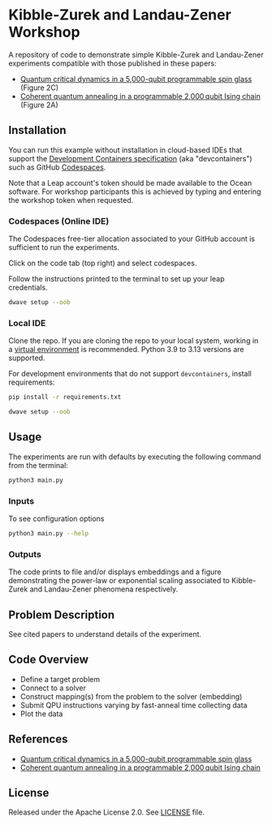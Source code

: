 # Kibble-Zurek and Landau-Zener Workshop

A repository of code to demonstrate simple Kibble-Zurek and Landau-Zener
experiments compatible with those published in these papers:

* [Quantum critical dynamics in a 5,000-qubit programmable spin glass](https://doi.org/10.1038/s41586-023-05867-2) (Figure 2C)
* [Coherent quantum annealing in a programmable 2,000 qubit Ising chain](https://doi.org/10.1038/s41567-022-01741-6) (Figure 2A)

## Installation

You can run this example without installation in cloud-based IDEs that support
the [Development Containers specification](https://containers.dev/supporting)
(aka "devcontainers") such as GitHub
[Codespaces](https://github.com/features/codespaces).

Note that a Leap account's token should be made available to the Ocean
software. For workshop participants this is achieved by typing and entering the
workshop token when requested.

### Codespaces (Online IDE)

The Codespaces free-tier allocation associated to your GitHub account is
sufficient to run the experiments.

Click on the code tab (top right) and select codespaces.

Follow the instructions printed to the terminal to set up your leap credentials.

```bash
dwave setup --oob
```
### Local IDE

Clone the repo. If you are cloning the repo to your local system, working in a
[virtual environment](https://docs.python.org/3/library/venv.html) is
recommended. Python 3.9 to 3.13 versions are supported.

For development environments that do not support `devcontainers`, install
requirements:

```bash
pip install -r requirements.txt
```

```bash
dwave setup --oob
```

## Usage

The experiments are run with defaults by executing the following command from
the terminal:

```bash
python3 main.py
```

### Inputs

To see configuration options
```bash
python3 main.py --help
```

### Outputs

The code prints to file and/or displays embeddings and a figure demonstrating
the power-law or exponential scaling associated to Kibble-Zurek and Landau-Zener phenomena respectively.

## Problem Description

See cited papers to understand details of the experiment.

## Code Overview

* Define a target problem
* Connect to a solver
* Construct mapping(s) from the problem to the solver (embedding)
* Submit QPU instructions varying by fast-anneal time collecting data
* Plot the data

## References

* [Quantum critical dynamics in a 5,000-qubit programmable spin glass](https://doi.org/10.1038/s41586-023-05867-2)
* [Coherent quantum annealing in a programmable 2,000 qubit Ising chain](https://doi.org/10.1038/s41567-022-01741-6)

## License

Released under the Apache License 2.0. See [LICENSE](LICENSE) file.

